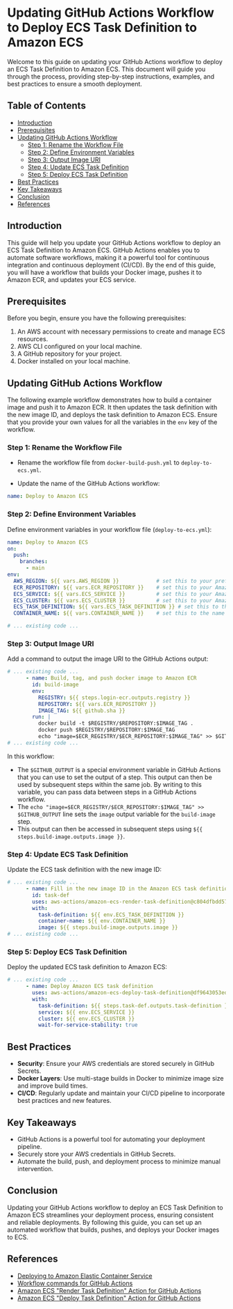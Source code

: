 # Updating GitHub Actions Workflow to Deploy ECS Task Definition to Amazon ECS

Welcome to this guide on updating your GitHub Actions workflow to deploy an ECS Task Definition to Amazon ECS. This document will guide you through the process, providing step-by-step instructions, examples, and best practices to ensure a smooth deployment.

## Table of Contents

- [Introduction](#introduction)
- [Prerequisites](#prerequisites)
- [Updating GitHub Actions Workflow](#updating-github-actions-workflow)
    - [Step 1: Rename the Workflow File](#step-1-rename-the-workflow-file)
    - [Step 2: Define Environment Variables](#step-2-define-environment-variables)
    - [Step 3: Output Image URI](#step-3-output-image-uri)
    - [Step 4: Update ECS Task Definition](#step-4-update-ecs-task-definition)
    - [Step 5: Deploy ECS Task Definition](#step-5-deploy-ecs-task-definition)
- [Best Practices](#best-practices)
- [Key Takeaways](#key-takeaways)
- [Conclusion](#conclusion)
- [References](#references)

## Introduction

This guide will help you update your GitHub Actions workflow to deploy an ECS Task Definition to Amazon ECS. GitHub Actions enables you to automate software workflows, making it a powerful tool for continuous integration and continuous deployment (CI/CD). By the end of this guide, you will have a workflow that builds your Docker image, pushes it to Amazon ECR, and updates your ECS service.

## Prerequisites

Before you begin, ensure you have the following prerequisites:

1. An AWS account with necessary permissions to create and manage ECS resources.
2. AWS CLI configured on your local machine.
3. A GitHub repository for your project.
4. Docker installed on your local machine.

## Updating GitHub Actions Workflow

The following example workflow demonstrates how to build a container image and push it to Amazon ECR. It then updates the task definition with the new image ID, and deploys the task definition to Amazon ECS. Ensure that you provide your own values for all the variables in the `env` key of the workflow.

### Step 1: Rename the Workflow File

- Rename the workflow file from `docker-build-push.yml` to `deploy-to-ecs.yml`.

- Update the name of the GitHub Actions workflow:

```yaml
name: Deploy to Amazon ECS
```

### Step 2: Define Environment Variables

Define environment variables in your workflow file (`deploy-to-ecs.yml`):

```yaml
name: Deploy to Amazon ECS
on:
  push:
    branches:
      - main
env:
  AWS_REGION: ${{ vars.AWS_REGION }}            # set this to your preferred AWS region, e.g. us-west-1
  ECR_REPOSITORY: ${{ vars.ECR_REPOSITORY }}    # set this to your Amazon ECR repository name
  ECS_SERVICE: ${{ vars.ECS_SERVICE }}          # set this to your Amazon ECS service name
  ECS_CLUSTER: ${{ vars.ECS_CLUSTER }}          # set this to your Amazon ECS cluster name
  ECS_TASK_DEFINITION: ${{ vars.ECS_TASK_DEFINITION }} # set this to the path to your Amazon ECS task definition file, e.g. .aws/task-definition.json
  CONTAINER_NAME: ${{ vars.CONTAINER_NAME }}    # set this to the name of the container in the containerDefinitions section of your task definition

# ... existing code ...
```

### Step 3: Output Image URI

Add a command to output the image URI to the GitHub Actions output:

```yaml
# ... existing code ...
      - name: Build, tag, and push docker image to Amazon ECR
        id: build-image
        env:
          REGISTRY: ${{ steps.login-ecr.outputs.registry }}
          REPOSITORY: ${{ vars.ECR_REPOSITORY }}
          IMAGE_TAG: ${{ github.sha }}
        run: |
          docker build -t $REGISTRY/$REPOSITORY:$IMAGE_TAG .
          docker push $REGISTRY/$REPOSITORY:$IMAGE_TAG
          echo "image=$ECR_REGISTRY/$ECR_REPOSITORY:$IMAGE_TAG" >> $GITHUB_OUTPUT
# ... existing code ...
```

In this workflow:

- The `$GITHUB_OUTPUT` is a special environment variable in GitHub Actions that you can use to set the output of a step. This output can then be used by subsequent steps within the same job. By writing to this variable, you can pass data between steps in a GitHub Actions workflow.
- The `echo "image=$ECR_REGISTRY/$ECR_REPOSITORY:$IMAGE_TAG" >> $GITHUB_OUTPUT` line sets the `image` output variable for the `build-image` step.
- This output can then be accessed in subsequent steps using `${{ steps.build-image.outputs.image }}`.

### Step 4: Update ECS Task Definition

Update the ECS task definition with the new image ID:

```yaml
# ... existing code ...
      - name: Fill in the new image ID in the Amazon ECS task definition
        id: task-def
        uses: aws-actions/amazon-ecs-render-task-definition@c804dfbdd57f713b6c079302a4c01db7017a36fc
        with:
          task-definition: ${{ env.ECS_TASK_DEFINITION }}
          container-name: ${{ env.CONTAINER_NAME }}
          image: ${{ steps.build-image.outputs.image }}
# ... existing code ...
```

### Step 5: Deploy ECS Task Definition

Deploy the updated ECS task definition to Amazon ECS:

```yaml
# ... existing code ...
      - name: Deploy Amazon ECS task definition
        uses: aws-actions/amazon-ecs-deploy-task-definition@df9643053eda01f169e64a0e60233aacca83799a
        with:
          task-definition: ${{ steps.task-def.outputs.task-definition }}
          service: ${{ env.ECS_SERVICE }}
          cluster: ${{ env.ECS_CLUSTER }}
          wait-for-service-stability: true
```

## Best Practices

- **Security**: Ensure your AWS credentials are stored securely in GitHub Secrets.
- **Docker Layers**: Use multi-stage builds in Docker to minimize image size and improve build times.
- **CI/CD**: Regularly update and maintain your CI/CD pipeline to incorporate best practices and new features.

## Key Takeaways

- GitHub Actions is a powerful tool for automating your deployment pipeline.
- Securely store your AWS credentials in GitHub Secrets.
- Automate the build, push, and deployment process to minimize manual intervention.

## Conclusion

Updating your GitHub Actions workflow to deploy an ECS Task Definition to Amazon ECS streamlines your deployment process, ensuring consistent and reliable deployments. By following this guide, you can set up an automated workflow that builds, pushes, and deploys your Docker images to ECS.

## References

- [Deploying to Amazon Elastic Container Service](https://docs.github.com/en/actions/deployment/deploying-to-your-cloud-provider/deploying-to-amazon-elastic-container-service)
- [Workflow commands for GitHub Actions](https://docs.github.com/en/actions/using-workflows/workflow-commands-for-github-actions)
- [Amazon ECS "Render Task Definition" Action for GitHub Actions](https://github.com/aws-actions/amazon-ecs-render-task-definition)
- [Amazon ECS "Deploy Task Definition" Action for GitHub Actions](https://github.com/aws-actions/amazon-ecs-deploy-task-definition)